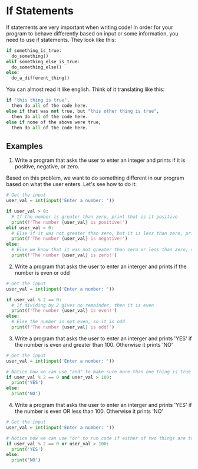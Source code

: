 # If Statements

If statements are very important when writing code! In order for your program to behave differently based
on input or some information, you need to use if statements. They look like this:

```python
if something_is_true:
  do_something()
elif something_else_is_true:
  do_something_else()
else:
  do_a_different_thing()
```

You can almost read it like english. Think of it translating like this:

```python
if "this thing is true",
  then do all of the code here.
else if that was not true, but "this other thing is true",
  then do all of the code here.
else if none of the above were true,
  then do all of the code here.
```

## Examples

1. Write a program that asks the user to enter an integer and prints if it is positive, negative, or zero.

Based on this problem, we want to do something different in our program based on what the user enters. Let's see how to do it:

```python
# Get the input
user_val = int(input('Enter a number: '))

if user_val > 0:
  # If the number is greater than zero, print that is it positive
  print(f'The number {user_val} is positive!')
elif user_val < 0:
  # Else if it was not greater than zero, but it is less than zero, print that is is negative
  print(f'The number {user_val} is negative!')
else:
  # Else we know that it was not greater than zero or less than zero, so it must be zero
  print(f'The number {user_val} is zero!')
```

2. Write a program that asks the user to enter an interger and prints if the number is even or odd

```python
# Get the input
user_val = int(input('Enter a number: '))

if user_val % 2 == 0:
  # If dividing by 2 gives no remainder, then it is even
  print(f'The number {user_val} is even!')
else:
  # Else the number is not even, so it is odd
  print(f'The number {user_val} is odd!')
```

3. Write a program that asks the user to enter an interger and prints 'YES' if the number is even and greater than 100. Otherwise it prints 'NO'

```python
# Get the input
user_val = int(input('Enter a number: '))

# Notice how we can use "and" to make sure more than one thing is true
if user_val % 2 == 0 and user_val > 100:
  print('YES')
else:
  print('NO')
```

4. Write a program that asks the user to enter an interger and prints 'YES' if the number is even OR less than 100. Otherwise it prints 'NO'

```python
# Get the input
user_val = int(input('Enter a number: '))

# Notice how we can use "or" to run code if either of two things are true
if user_val % 2 == 0 or user_val > 100:
  print('YES')
else:
  print('NO')
```
